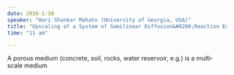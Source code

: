 ```yaml
---
date: 2016-1-10
speaker: "Hari Shankar Mahato (University of Georgia, USA)"
title: "Upscaling of a System of Semilinear Diffusion&#8208;Reaction Equations in a Heterogeneous Medium: Multi&#8208;Scale Modeling and Periodic Homogenization."
time: "11 am" 

---
```

A porous medium (concrete, soil, rocks, water reservoir, e.g.)
is a multi&#8208;scale medium
